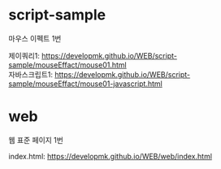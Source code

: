 # script-sample

마우스 이펙트 1번<br>

제이쿼리1: https://developmk.github.io/WEB/script-sample/mouseEffact/mouse01.html<br>
자바스크립트1: https://developmk.github.io/WEB/script-sample/mouseEffact/mouse01-javascript.html<br>


# web

웹 표준 페이지 1번<br>

index.html: https://developmk.github.io/WEB/web/index.html<br>
